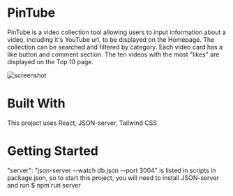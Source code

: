 # PinTube
PinTube is a video collection tool allowing users to input information about a video, including it's YouTube url, to be displayed on the Homepage. The collection can be searched and filtered by category. Each video card has a like button and comment section. The ten videos with the most "likes" are displayed on the Top 10 page.

![screenshot](https://user-images.githubusercontent.com/82850134/142435693-b4d611dc-da51-4891-bc4b-922e2bdbe407.png)

# Built With 
This project uses React, JSON-server, Tailwind CSS

# Getting Started
"server": "json-server --watch db.json --port 3004" is listed in scripts in package.json, so to start this project, you will need to install JSON-server and run 
$ npm run server
